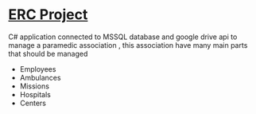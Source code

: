 # <u>ERC Project</u>

C# application connected to MSSQL database and google drive api to manage a paramedic association , this association have many main parts that should be managed

- Employees
- Ambulances
- Missions
- Hospitals
- Centers
